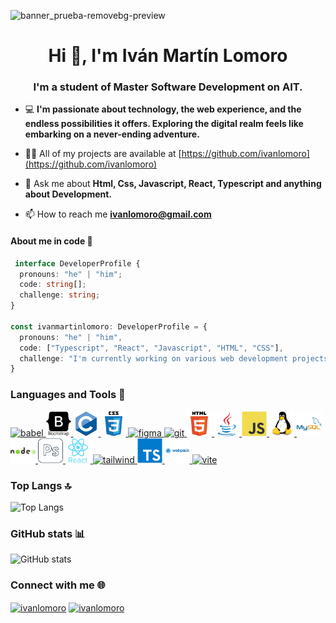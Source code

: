 ![banner_prueba-removebg-preview](https://github.com/ivanlomoro/ivanlomoro/assets/124687392/d1ed79da-9942-4358-a194-18c4f310de07)
<h1 align="center">Hi 👋, I'm Iván Martín Lomoro</h1>
<h3 align="center">I'm a student of Master Software Development on AIT.</h3>

- 💻 **I'm passionate about technology, the web experience, and the endless possibilities it offers. Exploring the digital realm feels like embarking on a never-ending adventure.**

- 👨‍💻 All of my projects are available at [https://github.com/ivanlomoro](https://github.com/ivanlomoro)

- 💬 Ask me about **Html, Css, Javascript, React, Typescript and anything about Development.**

- 📫 How to reach me **ivanlomoro@gmail.com**

#### About me in code 🚀
```typescript
 interface DeveloperProfile {
  pronouns: "he" | "him";
  code: string[];
  challenge: string;
}

const ivanmartinlomoro: DeveloperProfile = {
  pronouns: "he" | "him",
  code: ["Typescript", "React", "Javascript", "HTML", "CSS"],
  challenge: "I'm currently working on various web development projects and constantly learning new skills."
}
```

<h3 align="left">Languages and Tools 🧰</h3>
<p align="left"> </a> <a href="https://babeljs.io/" target="_blank" rel="noreferrer"> <img src="https://www.vectorlogo.zone/logos/babeljs/babeljs-icon.svg" alt="babel" width="40" height="40"/> </a> <a href="https://getbootstrap.com" target="_blank" rel="noreferrer"> <img src="https://raw.githubusercontent.com/devicons/devicon/master/icons/bootstrap/bootstrap-plain-wordmark.svg" alt="bootstrap" width="40" height="40"/> </a> <a href="https://www.cprogramming.com/" target="_blank" rel="noreferrer"> <img src="https://raw.githubusercontent.com/devicons/devicon/master/icons/c/c-original.svg" alt="c" width="40" height="40"/> </a> <a href="https://www.w3schools.com/css/" target="_blank" rel="noreferrer"> <img src="https://raw.githubusercontent.com/devicons/devicon/master/icons/css3/css3-original-wordmark.svg" alt="css3" width="40" height="40"/> </a> <a href="https://www.figma.com/" target="_blank" rel="noreferrer"> <img src="https://www.vectorlogo.zone/logos/figma/figma-icon.svg" alt="figma" width="40" height="40"/> </a> <a href="https://git-scm.com/" target="_blank" rel="noreferrer"> <img src="https://www.vectorlogo.zone/logos/git-scm/git-scm-icon.svg" alt="git" width="40" height="40"/> </a> <a href="https://www.w3.org/html/" target="_blank" rel="noreferrer"> <img src="https://raw.githubusercontent.com/devicons/devicon/master/icons/html5/html5-original-wordmark.svg" alt="html5" width="40" height="40"/> </a> <a href="https://www.java.com" target="_blank" rel="noreferrer"> <img src="https://raw.githubusercontent.com/devicons/devicon/master/icons/java/java-original.svg" alt="java" width="40" height="40"/> </a> <a href="https://developer.mozilla.org/en-US/docs/Web/JavaScript" target="_blank" rel="noreferrer"> <img src="https://raw.githubusercontent.com/devicons/devicon/master/icons/javascript/javascript-original.svg" alt="javascript" width="40" height="40"/> </a> <a href="https://www.linux.org/" target="_blank" rel="noreferrer"> <img src="https://raw.githubusercontent.com/devicons/devicon/master/icons/linux/linux-original.svg" alt="linux" width="40" height="40"/> </a> <a href="https://www.mysql.com/" target="_blank" rel="noreferrer"> <img src="https://raw.githubusercontent.com/devicons/devicon/master/icons/mysql/mysql-original-wordmark.svg" alt="mysql" width="40" height="40"/> </a> <a href="https://nodejs.org" target="_blank" rel="noreferrer"> <img src="https://raw.githubusercontent.com/devicons/devicon/master/icons/nodejs/nodejs-original-wordmark.svg" alt="nodejs" width="40" height="40"/> </a> <a href="https://www.photoshop.com/en" target="_blank" rel="noreferrer"> <img src="https://raw.githubusercontent.com/devicons/devicon/master/icons/photoshop/photoshop-line.svg" alt="photoshop" width="40" height="40"/> </a> <a href="https://reactjs.org/" target="_blank" rel="noreferrer"> <img src="https://raw.githubusercontent.com/devicons/devicon/master/icons/react/react-original-wordmark.svg" alt="react" width="40" height="40"/> </a> <a href="https://tailwindcss.com/" target="_blank" rel="noreferrer"> <img src="https://www.vectorlogo.zone/logos/tailwindcss/tailwindcss-icon.svg" alt="tailwind" width="40" height="40"/> </a> <a href="https://www.typescriptlang.org/" target="_blank" rel="noreferrer"> <img src="https://raw.githubusercontent.com/devicons/devicon/master/icons/typescript/typescript-original.svg" alt="typescript" width="40" height="40"/> </a> <a href="https://webpack.js.org" target="_blank" rel="noreferrer"> <img src="https://raw.githubusercontent.com/devicons/devicon/d00d0969292a6569d45b06d3f350f463a0107b0d/icons/webpack/webpack-original-wordmark.svg" alt="webpack" width="40" height="40"/> </a> <a href="https://vitejs.dev/" target="_blank" rel="noreferrer"> 
    <img src="https://es.vitejs.dev/logo.svg" alt="vite" width="40" height="40"/> 
  </a> </p>


<h3 align="left">Top Langs 🔝</h3>
  
![Top Langs](https://github-readme-stats.vercel.app/api/top-langs/?username=ivanlomoro&theme=transparent&show_icons=true)

<h3 align="left">GitHub stats 📊</h3>

![GitHub stats](https://github-readme-stats.vercel.app/api?username=ivanlomoro&theme=transparent&show_icons=true) 


<h3 align="left">Connect with me 🌐</h3>
<p align="left">
<a href="https://linkedin.com/in/ivanlomoro" target="blank"><img align="center" src="https://raw.githubusercontent.com/rahuldkjain/github-profile-readme-generator/master/src/images/icons/Social/linked-in-alt.svg" alt="ivanlomoro" height="30" width="40" /></a>
<a href="https://instagram.com/ivanlomoro" target="blank"><img align="center" src="https://raw.githubusercontent.com/rahuldkjain/github-profile-readme-generator/master/src/images/icons/Social/instagram.svg" alt="ivanlomoro" height="30" width="40" /></a>
</p>
